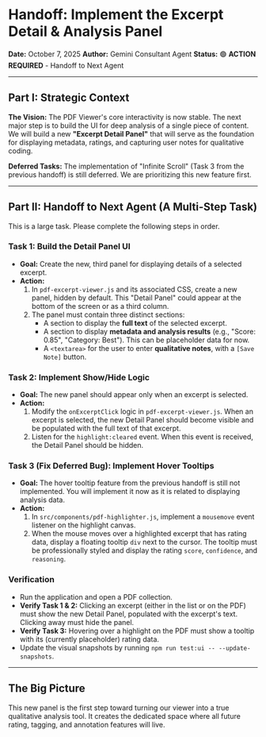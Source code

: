 # Handoff: Implement the Excerpt Detail & Analysis Panel

**Date:** October 7, 2025
**Author:** Gemini Consultant Agent
**Status:** 🟢 **ACTION REQUIRED** - Handoff to Next Agent

---

## Part I: Strategic Context

**The Vision:** The PDF Viewer's core interactivity is now stable. The next major step is to build the UI for deep analysis of a single piece of content. We will build a new **"Excerpt Detail Panel"** that will serve as the foundation for displaying metadata, ratings, and capturing user notes for qualitative coding.

**Deferred Tasks:** The implementation of "Infinite Scroll" (Task 3 from the previous handoff) is still deferred. We are prioritizing this new feature first.

---

## Part II: Handoff to Next Agent (A Multi-Step Task)

This is a large task. Please complete the following steps in order.

### Task 1: Build the Detail Panel UI

-   **Goal:** Create the new, third panel for displaying details of a selected excerpt.
-   **Action:**
    1.  In `pdf-excerpt-viewer.js` and its associated CSS, create a new panel, hidden by default. This "Detail Panel" could appear at the bottom of the screen or as a third column.
    2.  The panel must contain three distinct sections:
        -   A section to display the **full text** of the selected excerpt.
        -   A section to display **metadata and analysis results** (e.g., "Score: 0.85", "Category: Best"). This can be placeholder data for now.
        -   A `<textarea>` for the user to enter **qualitative notes**, with a `[Save Note]` button.

### Task 2: Implement Show/Hide Logic

-   **Goal:** The new panel should appear only when an excerpt is selected.
-   **Action:**
    1.  Modify the `onExcerptClick` logic in `pdf-excerpt-viewer.js`. When an excerpt is selected, the new Detail Panel should become visible and be populated with the full text of that excerpt.
    2.  Listen for the `highlight:cleared` event. When this event is received, the Detail Panel should be hidden.

### Task 3 (Fix Deferred Bug): Implement Hover Tooltips

-   **Goal:** The hover tooltip feature from the previous handoff is still not implemented. You will implement it now as it is related to displaying analysis data.
-   **Action:**
    1.  In `src/components/pdf-highlighter.js`, implement a `mousemove` event listener on the highlight canvas.
    2.  When the mouse moves over a highlighted excerpt that has rating data, display a floating tooltip `div` next to the cursor. The tooltip must be professionally styled and display the rating `score`, `confidence`, and `reasoning`.

### Verification

-   Run the application and open a PDF collection.
-   **Verify Task 1 & 2:** Clicking an excerpt (either in the list or on the PDF) must show the new Detail Panel, populated with the excerpt's text. Clicking away must hide the panel.
-   **Verify Task 3:** Hovering over a highlight on the PDF must show a tooltip with its (currently placeholder) rating data.
-   Update the visual snapshots by running `npm run test:ui -- --update-snapshots`.

---

## The Big Picture

This new panel is the first step toward turning our viewer into a true qualitative analysis tool. It creates the dedicated space where all future rating, tagging, and annotation features will live.
